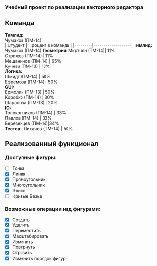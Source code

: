 ### Учебный проект по реализации векторного редактора
## Команда
**Тимлид:**  
Чумаков (ПМ-14)  
| Студент | Процент в команде |
|---------|-------------------|
**Тимлид:**  
Чумаков (ПМ-14)
**Геометрия:**
Мкртчян (ПМ-14)| 11%  
Стрижов (ПМ-14) | 11%  
Мещанинов (ПМ-14) | 65%  
Кучева (ПМ-13) | 13%  
**Логика:**  
Шмидт (ПМ-14) | 50%  
Ефремова (ПМ-14) | 50%  
**GUI:**  
Ермолин (ПМ-13) | 50%  
Коробко (ПМ-14) | 30%  
Шарапова (ПМ-13) | 20%  
**IO:**  
Толоконников (ПМ-14) | 33%  
Павлов (ПМ-14) | 33%  
Березенцев (ПМ-14)|34%   
**Тестер:**  
Лихачев (ПМ-14) | 50% 

## Реализованный функционал
### Доступные фигуры:
- [ ] Точка
- [x] Линия
- [x] Прямоугольник
- [x] Многоугольник
- [x] Элипс
- [ ] Кривые Безье

### Возможные операции над фигурами:
- [x] Создать
- [x] Удалить
- [x] Переместить
- [x] Масштабировать
- [x] Изменить
- [x] Повернуть
- [x] Отразить
- [x] Изменить порядок фигур
